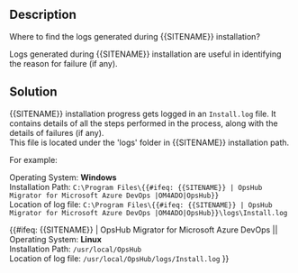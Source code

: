 ## Description

Where to find the logs generated during {{SITENAME}} installation?

Logs generated during {{SITENAME}} installation are useful in identifying the reason for failure (if any).

## Solution

{{SITENAME}} installation progress gets logged in an `Install.log` file. It contains details of all the steps performed in the process, along with the details of failures (if any).  
This file is located under the 'logs' folder in {{SITENAME}} installation path.

For example:

Operating System: **Windows**  
Installation Path: `C:\Program Files\{{#ifeq: {{SITENAME}} | OpsHub Migrator for Microsoft Azure DevOps |OM4ADO|OpsHub}}`  
Location of log file: `C:\Program Files\{{#ifeq: {{SITENAME}} | OpsHub Migrator for Microsoft Azure DevOps |OM4ADO|OpsHub}}\logs\Install.log`

{{#ifeq: {{SITENAME}} | OpsHub Migrator for Microsoft Azure DevOps ||
Operating System: **Linux**  
Installation Path: `/usr/local/OpsHub`  
Location of log file: `/usr/local/OpsHub/logs/Install.log`
}}
